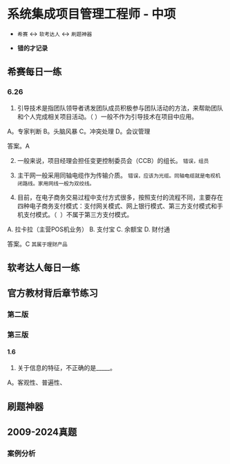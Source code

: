 # 系统集成项目管理工程师 - 中项


- `希赛` <-> `软考达人` <-> `刷题神器`

- **错的才记录**

## 希赛每日一练

### 6.26
1. <p>引导技术是指团队领导者诱发团队成员积极参与团队活动的方法，来帮助团队和个人完成相关项目活动。（  ）一般不作为引导技术在项目中应用。</p>

A。专家判断   B。头脑风暴   C。冲突处理  D。会议管理

答案。A

2. 一般来说，项目经理会担任变更控制委员会（CCB）的组长。 `错误，组员`

3. 主干网一般采用同轴电缆作为传输介质。 `错误，应该为光缆。同轴电缆就是电视机闭路线。家用网线一般为双绞线。`

4. 目前，在电子商务交易过程中支付方式很多，按照支付的流程不同，主要存在四种电子商务支付模式：支付网关模式、网上银行模式、第三方支付模式和手机支付模式。（ &nbsp;）不属于第三方支付模式。

A. 拉卡拉（主营POS机业务） B. 支付宝 C. 余额宝 D. 财付通

答案。C `其属于理财产品`

## 软考达人每日一练


## 官方教材背后章节练习

### 第二版

### 第三版
#### 1.6

1. 关于信息的特征，不正确的是_____。

A。客观性、普遍性、




## 刷题神器





## 2009-2024真题


### 案例分析





